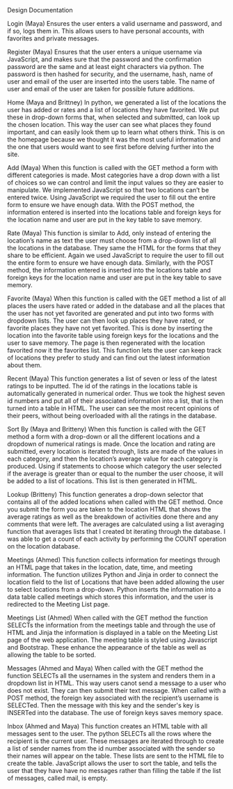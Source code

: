 
Design Documentation

Login (Maya)
Ensures the user enters a valid username and password, and if so, logs them in. This allows users to have personal accounts, with favorites and private messages.

Register (Maya)
Ensures that the user enters a unique username via JavaScript, and makes sure that the password and the confirmation password are the same and at least eight characters via python. The password is then hashed for security, and the username, hash, name of user and email of the user are inserted into the users table. The name of user and email of the user are taken for possible future additions.

Home (Maya and Brittney)
In python, we generated a list of the locations the user has added or rates and a list of locations they have favorited. We put these in drop-down forms that, when selected and submitted, can look up the chosen location. This way the user can see what places they found important, and can easily look them up to learn what others think. This is on the homepage because we thought it was the most useful information and the one that users would want to see first before delving further into the site.

Add (Maya)
When this function is called with the GET method a form with different categories is made. Most categories have a drop down with a list of choices so we can control and limit the input values so they are easier to manipulate. We implemented JavaScript so that two locations can’t be entered twice. Using JavaScript we required the user to fill out the entire form to ensure we have enough data. With the POST method, the information entered is inserted into the locations table and foreign keys for the location name and user are put in the key table to save memory.

Rate (Maya)
This function is similar to Add, only instead of entering the location’s name as text the user must choose from a drop-down list of all the locations in the database. They same the HTML for the forms that they share to be efficient. Again we used JavaScript to require the user to fill out the entire form to ensure we have enough data. Similarly, with the POST method, the information entered is inserted into the locations table and foreign keys for the location name and user are put in the key table to save memory.

Favorite (Maya)
When this function is called with the GET method a list of all places the users have rated or added in the database and all the places that the user has not yet favorited are generated and put into two forms with dropdown lists. The user can then look up places they have rated, or favorite places they have not yet favorited. This is done by inserting the location into the favorite table using foreign keys for the locations and the user to save memory. The page is then regenerated with the location favorited now it the favorites list. This function lets the user can keep track of locations they prefer to study and can find out the latest information about them.

Recent (Maya)
This function generates a list of seven or less of the latest ratings to be inputted. The id of the ratings in the locations table is automatically generated in numerical order. Thus we took the highest seven id numbers and put all of their associated information into a list, that is then turned into a table in HTML. The user can see the most recent opinions of their peers, without being overloaded with all the ratings in the database.

Sort By (Maya and Britteny)
When this function is called with the GET method a form with a drop-down or all the different locations and a dropdown of numerical ratings is made. Once the location and rating are submitted, every location is iterated through, lists are made of the values in each category, and then the location’s average value for each category is produced. Using if statements to choose which category the user selected if the average is greater than or equal to the number the user choose, it will be added to a list of locations. This list is then generated in HTML.

Lookup (Britteny)
This function generates a drop-down selector that contains all of the added locations when called with the GET method. Once you submit the form you are taken to the location HTML that shows the average ratings as well as the breakdown of activities done there and any comments that were left. The averages are calculated using a list averaging function that averages lists that I created bt iterating through the database. I was able to get a count of each activity by performing the COUNT operation on the location database.

Meetings (Ahmed)
This function collects information for meetings through an HTML page that takes in the location, date, time, and meeting information. The function utilizes Python and Jinja in order to connect the location field to the list of Locations that have been added allowing the user to select locations from a drop-down. Python inserts the information into a data table called meetings which stores this information, and the user is redirected to the Meeting List page.

Meetings List (Ahmed)
When called with the GET method the function SELECTs the information from the meetings table and through the use of HTML and Jinja the information is displayed in a table on the Meeting List page of the web application. The meeting table is styled using Javascript and Bootstrap. These enhance the appearance of the table as well as allowing the table to be sorted.

Messages (Ahmed and Maya)
When called with the GET method the function SELECTs all the usernames in the system and renders them in a dropdown list in HTML. This way users canot send a message to a user who does not exist. They can then submit their text message. When called with a POST method, the foreign key associated with the recipient’s username is SELECTed. Then the message with this key and the sender's key is INSERTed into the database. The use of foreign keys saves memory space.

Inbox (Ahmed and Maya)
This function creates an HTML table with all messages sent to the user. The python SELECTs all the rows where the recipient is the current user. These messages are iterated through to create a list of sender names from the id number associated with the sender so their names will appear on the table. These lists are sent to the HTML file to create the table. JavaScript allows the user to sort the table, and tells the user that they have have no messages rather than filling the table if the list of messages, called mail, is empty.








